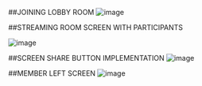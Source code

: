 ##JOINING LOBBY ROOM
![image](https://github.com/Sattwikmaiti/INSOMNIA_VIDEO_STREAMING/assets/90182231/3f64a233-cb72-4be0-bbf1-2a0bcf94a566)

##STREAMING ROOM SCREEN WITH PARTICIPANTS

![image](https://github.com/Sattwikmaiti/INSOMNIA_VIDEO_STREAMING/assets/90182231/448eb29f-1cdf-4af6-b6d5-f6835e0007cd)




##SCREEN SHARE BUTTON IMPLEMENTATION
![image](https://github.com/Sattwikmaiti/INSOMNIA_VIDEO_STREAMING/assets/90182231/8b21cd7f-56a0-4e31-84dd-c7d1769164a9)

##MEMBER LEFT SCREEN
![image](https://github.com/Sattwikmaiti/INSOMNIA_VIDEO_STREAMING/assets/90182231/8c7311a5-4f53-4fc6-938d-c8a9d10a6f12)
